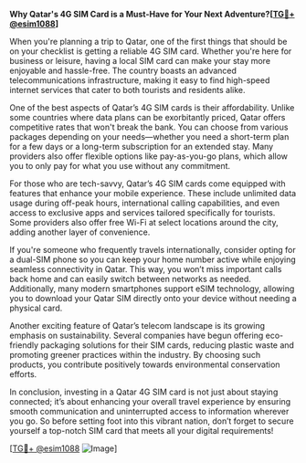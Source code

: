 **Why Qatar's 4G SIM Card is a Must-Have for Your Next Adventure?[[TG💪+ @esim1088](https://t.me/s/esim1088)]**

When you're planning a trip to Qatar, one of the first things that should be on your checklist is getting a reliable 4G SIM card. Whether you're here for business or leisure, having a local SIM card can make your stay more enjoyable and hassle-free. The country boasts an advanced telecommunications infrastructure, making it easy to find high-speed internet services that cater to both tourists and residents alike.

One of the best aspects of Qatar’s 4G SIM cards is their affordability. Unlike some countries where data plans can be exorbitantly priced, Qatar offers competitive rates that won't break the bank. You can choose from various packages depending on your needs—whether you need a short-term plan for a few days or a long-term subscription for an extended stay. Many providers also offer flexible options like pay-as-you-go plans, which allow you to only pay for what you use without any commitment.

For those who are tech-savvy, Qatar’s 4G SIM cards come equipped with features that enhance your mobile experience. These include unlimited data usage during off-peak hours, international calling capabilities, and even access to exclusive apps and services tailored specifically for tourists. Some providers also offer free Wi-Fi at select locations around the city, adding another layer of convenience.

If you're someone who frequently travels internationally, consider opting for a dual-SIM phone so you can keep your home number active while enjoying seamless connectivity in Qatar. This way, you won’t miss important calls back home and can easily switch between networks as needed. Additionally, many modern smartphones support eSIM technology, allowing you to download your Qatar SIM directly onto your device without needing a physical card.

Another exciting feature of Qatar’s telecom landscape is its growing emphasis on sustainability. Several companies have begun offering eco-friendly packaging solutions for their SIM cards, reducing plastic waste and promoting greener practices within the industry. By choosing such products, you contribute positively towards environmental conservation efforts.

In conclusion, investing in a Qatar 4G SIM card is not just about staying connected; it’s about enhancing your overall travel experience by ensuring smooth communication and uninterrupted access to information wherever you go. So before setting foot into this vibrant nation, don’t forget to secure yourself a top-notch SIM card that meets all your digital requirements!

[[TG💪+ @esim1088](https://t.me/s/esim1088) ![Image](https://i.postimg.cc/Y0z9fWf4/image.png)]